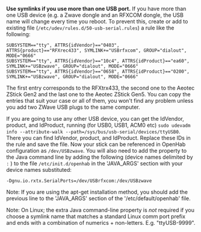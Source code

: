**Use symlinks if you use more than one USB port.**  If you have more than one USB device (e.g. a Zwave dongle and an RFXCOM dongle, the USB name will change every time you reboot.  To prevent this, 
create or add to existing file (`/etc/udev/rules.d/50-usb-serial.rules`) a rule like the following:

    SUBSYSTEM=="tty", ATTRS{idVendor}=="0403", ATTRS{product}=="RFXrec433", SYMLINK+="USBrfxcom", GROUP="dialout", MODE="0666" 
    SUBSYSTEM=="tty", ATTRS{idVendor}=="10c4", ATTRS{idProduct}=="ea60", SYMLINK+="USBzwave", GROUP="dialout", MODE="0666"
    SUBSYSTEM=="tty", ATTRS{idVendor}=="0658", ATTRS{idProduct}=="0200", SYMLINK+="USBzwave", GROUP="dialout", MODE="0666"

The first entry corresponds to the RFXtrx433, the second one to the Aeotec ZStick Gen2 and the last one to the Aeotec ZStick Gen5. You can copy the entries that suit your case or all of them, you won't find any problem unless you add two ZWave USB plugs to the same computer.

If you are going to use any other USB device, you can get the IdVendor, product, and IdProduct, running (for USB0, USB1, ACM0 etc) `sudo udevadm info --attribute-walk --path=/sys/bus/usb-serial/devices/ttyUSB0`. There you can find IdVendor, product, and IdProduct. Replace these IDs in the rule and save the file. Now your stick can be referenced in OpenHab configuration as `/dev/USBzwave`. You will also need to add the property to the Java command line by adding the following (device names delimited by `:` ) to the file `/etc/init.d/openhab` in the 'JAVA_ARGS' section with your device names substituted:

    -Dgnu.io.rxtx.SerialPorts=/dev/USBrfxcom:/dev/USBzwave

Note: If you are using the apt-get installation method, you should add the previous line to the 'JAVA_ARGS' section of the '/etc/default/openhab' file.

Note: On Linux; the extra Java command-line property is _not_ required if you choose a symlink name that matches a standard Linux comm port prefix and ends with a combination of numerics + non-letters. E.g. "ttyUSB-9999".